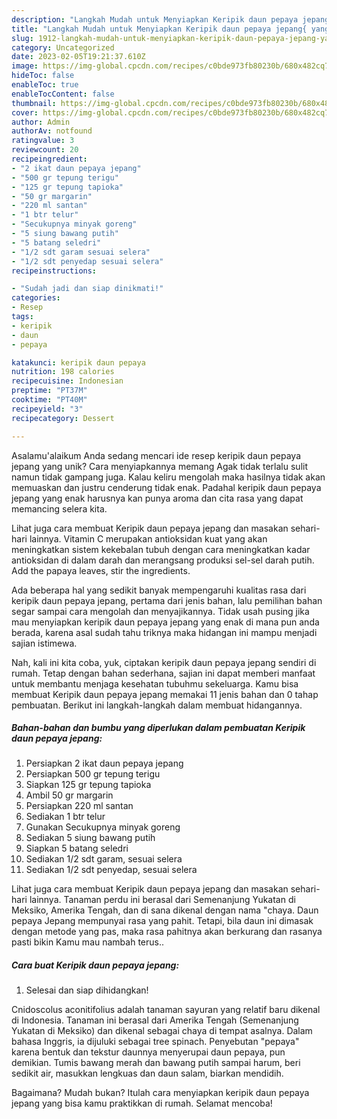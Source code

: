 ```yaml
---
description: "Langkah Mudah untuk Menyiapkan Keripik daun pepaya jepang{ yang Enak"
title: "Langkah Mudah untuk Menyiapkan Keripik daun pepaya jepang{ yang Enak"
slug: 1912-langkah-mudah-untuk-menyiapkan-keripik-daun-pepaya-jepang-yang-enak
category: Uncategorized
date: 2023-02-05T19:21:37.610Z
image: https://img-global.cpcdn.com/recipes/c0bde973fb80230b/680x482cq70/keripik-daun-pepaya-jepang-foto-resep-utama.jpg
hideToc: false
enableToc: true
enableTocContent: false
thumbnail: https://img-global.cpcdn.com/recipes/c0bde973fb80230b/680x482cq70/keripik-daun-pepaya-jepang-foto-resep-utama.jpg
cover: https://img-global.cpcdn.com/recipes/c0bde973fb80230b/680x482cq70/keripik-daun-pepaya-jepang-foto-resep-utama.jpg
author: Admin
authorAv: notfound
ratingvalue: 3
reviewcount: 20
recipeingredient:
- "2 ikat daun pepaya jepang"
- "500 gr tepung terigu"
- "125 gr tepung tapioka"
- "50 gr margarin"
- "220 ml santan"
- "1 btr telur"
- "Secukupnya minyak goreng"
- "5 siung bawang putih"
- "5 batang seledri"
- "1/2 sdt garam sesuai selera"
- "1/2 sdt penyedap sesuai selera"
recipeinstructions:

- "Sudah jadi dan siap dinikmati!"
categories:
- Resep
tags:
- keripik
- daun
- pepaya

katakunci: keripik daun pepaya 
nutrition: 198 calories
recipecuisine: Indonesian
preptime: "PT37M"
cooktime: "PT40M"
recipeyield: "3"
recipecategory: Dessert

---
```



Asalamu'alaikum Anda sedang mencari ide resep keripik daun pepaya jepang yang unik? Cara menyiapkannya memang Agak tidak terlalu sulit namun tidak gampang juga. Kalau keliru mengolah maka hasilnya tidak akan memuaskan dan justru cenderung tidak enak. Padahal keripik daun pepaya jepang yang enak harusnya kan punya aroma dan cita rasa yang dapat memancing selera kita.


Lihat juga cara membuat Keripik daun pepaya jepang dan masakan sehari-hari lainnya. Vitamin C merupakan antioksidan kuat yang akan meningkatkan sistem kekebalan tubuh dengan cara meningkatkan kadar antioksidan di dalam darah dan merangsang produksi sel-sel darah putih. Add the papaya leaves, stir the ingredients.

Ada beberapa hal yang sedikit banyak mempengaruhi kualitas rasa dari keripik daun pepaya jepang, pertama dari jenis bahan, lalu pemilihan bahan segar sampai cara mengolah dan menyajikannya. Tidak usah pusing jika mau menyiapkan keripik daun pepaya jepang yang enak di mana pun anda berada, karena asal sudah tahu triknya maka hidangan ini mampu menjadi sajian istimewa.


Nah, kali ini kita coba, yuk, ciptakan keripik daun pepaya jepang sendiri di rumah. Tetap dengan bahan sederhana, sajian ini dapat memberi manfaat untuk membantu menjaga kesehatan tubuhmu sekeluarga. Kamu bisa membuat Keripik daun pepaya jepang memakai 11 jenis bahan dan 0 tahap pembuatan. Berikut ini langkah-langkah dalam membuat hidangannya.

<!--inarticleads1-->

##### Bahan-bahan dan bumbu yang diperlukan dalam pembuatan Keripik daun pepaya jepang:

1. Persiapkan 2 ikat daun pepaya jepang
1. Persiapkan 500 gr tepung terigu
1. Siapkan 125 gr tepung tapioka
1. Ambil 50 gr margarin
1. Persiapkan 220 ml santan
1. Sediakan 1 btr telur
1. Gunakan Secukupnya minyak goreng
1. Sediakan 5 siung bawang putih
1. Siapkan 5 batang seledri
1. Sediakan 1/2 sdt garam, sesuai selera
1. Sediakan 1/2 sdt penyedap, sesuai selera


Lihat juga cara membuat Keripik daun pepaya jepang dan masakan sehari-hari lainnya. Tanaman perdu ini berasal dari Semenanjung Yukatan di Meksiko, Amerika Tengah, dan di sana dikenal dengan nama &#34;chaya. Daun pepaya Jepang mempunyai rasa yang pahit. Tetapi, bila daun ini dimasak dengan metode yang pas, maka rasa pahitnya akan berkurang dan rasanya pasti bikin Kamu mau nambah terus.. 

<!--inarticleads2-->

##### Cara buat Keripik daun pepaya jepang:


1. Selesai dan siap dihidangkan!

Cnidoscolus aconitifolius adalah tanaman sayuran yang relatif baru dikenal di Indonesia. Tanaman ini berasal dari Amerika Tengah (Semenanjung Yukatan di Meksiko) dan dikenal sebagai chaya di tempat asalnya. Dalam bahasa Inggris, ia dijuluki sebagai tree spinach. Penyebutan &#34;pepaya&#34; karena bentuk dan tekstur daunnya menyerupai daun pepaya, pun demikian. Tumis bawang merah dan bawang putih sampai harum, beri sedikit air, masukkan lengkuas dan daun salam, biarkan mendidih. 

Bagaimana? Mudah bukan? Itulah cara menyiapkan keripik daun pepaya jepang yang bisa kamu praktikkan di rumah. Selamat mencoba!
